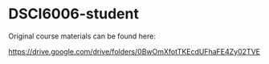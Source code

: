 # DSCI6006-student

Original course materials can be found here:

https://drive.google.com/drive/folders/0BwOmXfotTKEcdUFhaFE4Zy02TVE